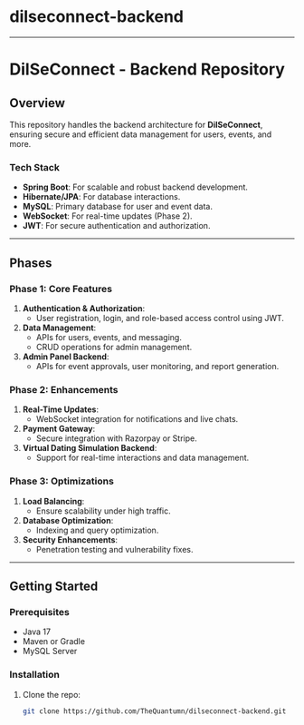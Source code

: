 ﻿# dilseconnect-backend

---


# DilSeConnect - Backend Repository

## Overview
This repository handles the backend architecture for **DilSeConnect**, ensuring secure and efficient data management for users, events, and more.

### Tech Stack
- **Spring Boot**: For scalable and robust backend development.
- **Hibernate/JPA**: For database interactions.
- **MySQL**: Primary database for user and event data.
- **WebSocket**: For real-time updates (Phase 2).
- **JWT**: For secure authentication and authorization.

---

## Phases

### **Phase 1: Core Features**
1. **Authentication & Authorization**:
   - User registration, login, and role-based access control using JWT.
2. **Data Management**:
   - APIs for users, events, and messaging.
   - CRUD operations for admin management.
3. **Admin Panel Backend**:
   - APIs for event approvals, user monitoring, and report generation.

### **Phase 2: Enhancements**
1. **Real-Time Updates**:
   - WebSocket integration for notifications and live chats.
2. **Payment Gateway**:
   - Secure integration with Razorpay or Stripe.
3. **Virtual Dating Simulation Backend**:
   - Support for real-time interactions and data management.

### **Phase 3: Optimizations**
1. **Load Balancing**:
   - Ensure scalability under high traffic.
2. **Database Optimization**:
   - Indexing and query optimization.
3. **Security Enhancements**:
   - Penetration testing and vulnerability fixes.

---

## Getting Started
### Prerequisites
- Java 17
- Maven or Gradle
- MySQL Server

### Installation
1. Clone the repo:
   ```bash
   git clone https://github.com/TheQuantumn/dilseconnect-backend.git
